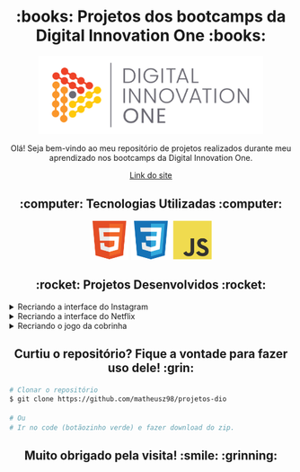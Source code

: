 <h1 align="center">:books: Projetos dos bootcamps da Digital Innovation One :books:</h1>

<p align="center">
<img src="imgs/logo.png" alt="Logotipo" width="400">
</p>

<p align="center">Olá! Seja bem-vindo ao meu repositório de projetos realizados durante meu aprendizado nos bootcamps da Digital Innovation One.</p>

<p align="center"><a href="https://digitalinnovation.one">Link do site</a></p>

<h2 align="center"> :computer: Tecnologias Utilizadas :computer:</h2>

<p align="center">
  <img src="imgs/html5.svg" alt="HTML5" tittle="HTML5" width="70" height="70">
  <img src="imgs/css3.svg" alt="CSS3" tittle="CSS3" width="70" height="70">
  <img src="imgs/javascript.svg" alt="JavaScript" tittle="JavaScript" width="70" height="70">
</p>

<h2 align="center">:rocket: Projetos Desenvolvidos :rocket:</h2>

<details>
  <summary>Recriando a interface do Instagram</summary>
  <p>Um desafio do bootcamp HTML Developer no qual foi proposto recriar a página inicial do Instagram.</p>
  <p align="center"><img src="imgs/instagram/screenshot.jpg" width="800" alt="Recriando a Interface do Instagram"></p>
  <p align="center"><a href="https://github.com/matheusz98/projetos-dio/tree/master/Projeto%20Interface%20do%20Instagram">Link do projeto</a></p>
</details>

<details>
  <summary>Recriando a interface do Netflix</summary>
  <p>Um desafio do bootcamp HTML Developer no qual foi proposto recriar a interface do Netflix.</p>
  <p align="center"><img src="imgs/netflix/screenshot.jpg" width="800" alt="Recriando a Interface do Netflix"></p>
  <p align="center"><a href="https://github.com/matheusz98/projetos-dio/tree/master/Projeto%20Interface%20do%20Netflix">Link do projeto</a></p>
</details>

<details>
  <summary>Recriando o jogo da cobrinha</summary>
  <p>Um desafio do bootcamp HTML Developer no qual foi proposto recriar o jogo da cobrinha em JavaScript</p>
  <p align="center"><img src="imgs/cobrinha/01.gif" width="800" alt="Recriando o jogo da cobrinha"></p>
  <p align="center"><a href="https://github.com/matheusz98/projetos-dio/tree/master/Projeto%20Jogo%20da%20Cobrinha">Link do projeto</a></p>
</details>

<h2 align="center">Curtiu o repositório? Fique a vontade para fazer uso dele! :grin:</h2>

```bash
# Clonar o repositório
$ git clone https://github.com/matheusz98/projetos-dio

# Ou
# Ir no code (botãozinho verde) e fazer download do zip.
```

<h2 align="center">Muito obrigado pela visita! :smile: :grinning: </h2>
